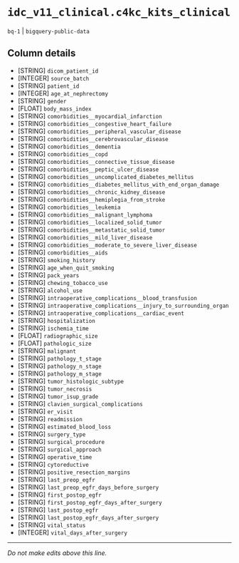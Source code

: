 # `idc_v11_clinical.c4kc_kits_clinical`
`bq-1` | `bigquery-public-data`

## Column details
* [STRING]    `dicom_patient_id`
* [INTEGER]   `source_batch`
* [STRING]    `patient_id`
* [INTEGER]   `age_at_nephrectomy`
* [STRING]    `gender`
* [FLOAT]     `body_mass_index`
* [STRING]    `comorbidities__myocardial_infarction`
* [STRING]    `comorbidities__congestive_heart_failure`
* [STRING]    `comorbidities__peripheral_vascular_disease`
* [STRING]    `comorbidities__cerebrovascular_disease`
* [STRING]    `comorbidities__dementia`
* [STRING]    `comorbidities__copd`
* [STRING]    `comorbidities__connective_tissue_disease`
* [STRING]    `comorbidities__peptic_ulcer_disease`
* [STRING]    `comorbidities__uncomplicated_diabetes_mellitus`
* [STRING]    `comorbidities__diabetes_mellitus_with_end_organ_damage`
* [STRING]    `comorbidities__chronic_kidney_disease`
* [STRING]    `comorbidities__hemiplegia_from_stroke`
* [STRING]    `comorbidities__leukemia`
* [STRING]    `comorbidities__malignant_lymphoma`
* [STRING]    `comorbidities__localized_solid_tumor`
* [STRING]    `comorbidities__metastatic_solid_tumor`
* [STRING]    `comorbidities__mild_liver_disease`
* [STRING]    `comorbidities__moderate_to_severe_liver_disease`
* [STRING]    `comorbidities__aids`
* [STRING]    `smoking_history`
* [STRING]    `age_when_quit_smoking`
* [STRING]    `pack_years`
* [STRING]    `chewing_tobacco_use`
* [STRING]    `alcohol_use`
* [STRING]    `intraoperative_complications__blood_transfusion`
* [STRING]    `intraoperative_complications__injury_to_surrounding_organ`
* [STRING]    `intraoperative_complications__cardiac_event`
* [STRING]    `hospitalization`
* [STRING]    `ischemia_time`
* [FLOAT]     `radiographic_size`
* [FLOAT]     `pathologic_size`
* [STRING]    `malignant`
* [STRING]    `pathology_t_stage`
* [STRING]    `pathology_n_stage`
* [STRING]    `pathology_m_stage`
* [STRING]    `tumor_histologic_subtype`
* [STRING]    `tumor_necrosis`
* [STRING]    `tumor_isup_grade`
* [STRING]    `clavien_surgical_complications`
* [STRING]    `er_visit`
* [STRING]    `readmission`
* [STRING]    `estimated_blood_loss`
* [STRING]    `surgery_type`
* [STRING]    `surgical_procedure`
* [STRING]    `surgical_approach`
* [STRING]    `operative_time`
* [STRING]    `cytoreductive`
* [STRING]    `positive_resection_margins`
* [STRING]    `last_preop_egfr`
* [STRING]    `last_preop_egfr_days_before_surgery`
* [STRING]    `first_postop_egfr`
* [STRING]    `first_postop_egfr_days_after_surgery`
* [STRING]    `last_postop_egfr`
* [STRING]    `last_postop_egfr_days_after_surgery`
* [STRING]    `vital_status`
* [INTEGER]   `vital_days_after_surgery`

-------------------------------------------------------------------------------
*Do not make edits above this line.*
